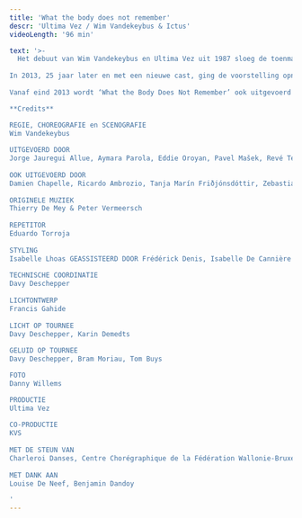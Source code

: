 ```yaml
---
title: 'What the body does not remember'
descr: 'Ultima Vez / Wim Vandekeybus & Ictus'
videoLength: '96 min'

text: '>-
  Het debuut van Wim Vandekeybus en Ultima Vez uit 1987 sloeg de toenmalige danswereld met verstomming. Vandekeybus en componisten Thierry de Mey en Peter Vermeersch kregen in New York de gerenommeerde Bessie Award voor deze “brutale confrontatie van dans en muziek”.  
  
In 2013, 25 jaar later en met een nieuwe cast, ging de voorstelling opnieuw op tournee over de hele wereld. Vandekeybus’ eerste choreografie balanceert op de messcherpe grens van aantrekken en afstoten. Nu eens levert dat een confrontatie van twee dansers op, dan van twee groepen, van de dansers en de muziek, van de dansers en een dwingend lijnenspel.  
  
Vanaf eind 2013 wordt ‘What the Body Does Not Remember’ ook uitgevoerd met live muziek, uitgevoerd door het Brussels hedendaags muziekensemble Ictus.

**Credits**

REGIE, CHOREOGRAFIE en SCENOGRAFIE  
Wim Vandekeybus  
  
UITGEVOERD DOOR  
Jorge Jauregui Allue, Aymara Parola, Eddie Oroyan, Pavel Mašek, Revé Terborg, German Jauregui Allue, Guilhem Chatir, Claire Lamothe, Léa Dubois  
  
OOK UITGEVOERD DOOR  
Damien Chapelle, Ricardo Ambrozio, Tanja Marín Friðjónsdóttir, Zebastián Méndez Marín, Maria Kolegova, Livia Balazova, Rob Hayden, Nicolas Grimaldi Capitello  
  
ORIGINELE MUZIEK  
Thierry De Mey & Peter Vermeersch  
  
REPETITOR  
Eduardo Torroja  
  
STYLING  
Isabelle Lhoas GEASSISTEERD DOOR Frédérick Denis, Isabelle De Cannière  
  
TECHNISCHE COORDINATIE  
Davy Deschepper  
  
LICHTONTWERP  
Francis Gahide  
  
LICHT OP TOURNEE  
Davy Deschepper, Karin Demedts  
  
GELUID OP TOURNEE  
Davy Deschepper, Bram Moriau, Tom Buys

FOTO  
Danny Willems

PRODUCTIE  
Ultima Vez  
  
CO-PRODUCTIE  
KVS  
  
MET DE STEUN VAN  
Charleroi Danses, Centre Chorégraphique de la Fédération Wallonie-Bruxelles  
  
MET DANK AAN  
Louise De Neef, Benjamin Dandoy

‍'
---
```

